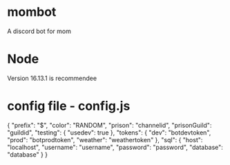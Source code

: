 # mombot

A discord bot for mom

# Node

Version 16.13.1 is recommendee

# config file - config.js

{
"prefix": "$",
"color": "RANDOM",
"prison": "channelid",
"prisonGuild": "guildid",
"testing": {
"usedev": true
},
"tokens": {
"dev": "botdevtoken",
"prod": "botprodtoken",
"weather": "weathertoken"
},
"sql": {
"host": "localhost",
"username": "username",
"password": "password",
"database": "database"
}
}

